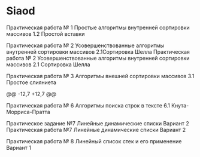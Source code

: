# Siaod
Практическая работа № 1 Простые алгоритмы внутренней сортировки массивов 1.2 Простой вставки

Практическая работа № 2 Усовершенствованные алгоритмы внутренней сортировки массивов 2.1Сортировка Шелла
Практическая работа № 2 Усовершенствованные алгоритмы внутренней сортировки массивов 2.1 Сортировка Шелла

Практическая работа № 3 Алгоритмы внешней сортировки массивов 3.1 Простое слияниета

@@ -12,7 +12,7 @@

Практическая работа № 6 Алгоритмы поиска строк в тексте 6.1 Кнута-Морриса-Пратта

Практическое задание №7 Линейные динамические списки Вариант 2
Практическая работа №7 Линейные динамические списки Вариант 2

Практическая работа № 8 Линейный список стек и его применение Вариант 1

